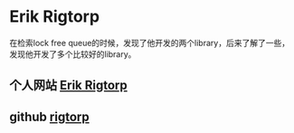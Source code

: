 # Erik Rigtorp

在检索lock free queue的时候，发现了他开发的两个library，后来了解了一些，发现他开发了多个比较好的library。



## 个人网站 [Erik Rigtorp](https://rigtorp.se/)



## github [rigtorp](https://github.com/rigtorp)
